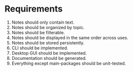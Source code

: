 # Requirements

1. Notes should only contain text.
2. Notes should be organized by topic.
3. Notes should be filterable.
4. Notes should be displayed in the same order across uses.
5. Notes should be stored persistently.
6. CLI should be implemented.
7. Desktop GUI should be implemented.
8. Documentation should be generated.
9. Everything except main-packages should be unit-tested.
